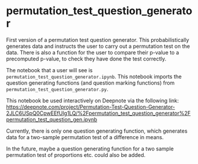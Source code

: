 # permutation_test_question_generator

First version of a permutation test question generator. This probabilistically generates data and instructs the user to carry out a permutation test on the data. There is also a function for the user to compare their p-value to a precomputed p-value, to check they have done the test correctly.

The notebook that a user will see is `permutation_test_question_generator.ipynb`. This notebook imports the question generating functions (and question marking functions) from `permutation_test_question_generator.py`.

This notebook be used interactively on Deepnote via the following link:
https://deepnote.com/project/Permutation-Test-Question-Generator-2JLC6USpQ0CpwEEfUlg1LQ/%2Fpermutation_test_question_generator%2Fpermutation_test_question_gen.ipynb

Currently, there is only one question generating function, which generates data for a two-sample permutation test of a difference in means.

In the future, maybe a question generating function for a two sample permutation test of proportions etc. could also be added.

